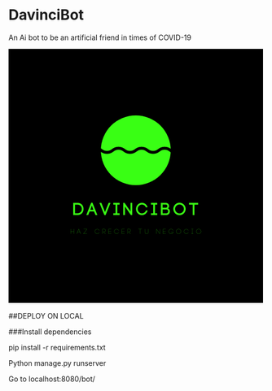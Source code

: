 # DavinciBot
An Ai bot to be an artificial friend in times of COVID-19

![Logo](DAVINCI.png "Logo")


##DEPLOY ON LOCAL

###Install dependencies

pip install -r requirements.txt

Python manage.py runserver 

Go to localhost:8080/bot/



